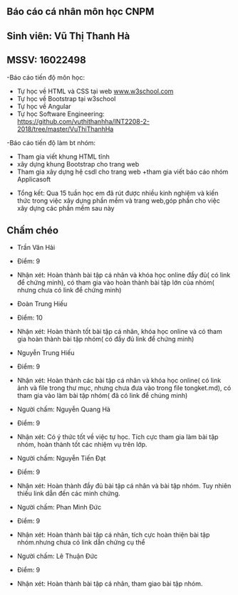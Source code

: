 ## Báo cáo cá nhân môn học CNPM
## Sinh viên: Vũ Thị Thanh Hà
## MSSV: 16022498

-Báo cáo tiến độ môn học: 
 + Tự học về HTML và CSS tại web www.w3school.com
+ Tự học về Bootstrap tại w3school
+ Tự học về Angular 
+ Tự học Software Engineering: https://github.com/vuthithanhha/INT2208-2-2018/tree/master/VuThiThanhHa

-Báo cáo tiến độ làm bt nhóm:
+ Tham gia viết khung HTML tĩnh
+ xây dựng khung Bootstrap cho trang web
+ Tham gia xây dựng hệ csdl cho trang web
+tham gia viết báo cáo nhóm Applicasoft

-	Tổng kết: Qua 15 tuần học em đã rút được nhiều kinh nghiệm và kiến thức trong việc xây dựng phần mềm và trang web,góp phần cho việc xây dựng các phần mềm sau này

## Chấm chéo

+ Trần Văn Hải
+ Điểm: 9
+ Nhận xét: Hoàn thành bài tập cá nhân và khóa học online đầy đủ( có link để chứng minh), có tham gia vào hoàn thành bài tập lớn của nhóm( nhưng chưa có link để chứng minh)

+ Đoàn Trung Hiếu
+ Điểm: 10
+ Nhận xét: Hoàn thành tốt bài tập cá nhân, khóa học online và có tham gia hoàn thành bài tập nhóm( có đầy đủ link để chứng minh)

+ Nguyễn Trung Hiếu
+ Điểm: 9
+ Nhận xét: Hoàn thành các bài tập cá nhân và khóa học online( có link ảnh và file trong  thư mục, nhưng chưa đưa vào trong file tongket.md), có tham gia vào làm bài tập nhóm( đã có link để chúng minh)

 * Người chấm: Nguyễn Quang Hà
 * Điểm: 9
 * Nhận xét: Có ý thức tốt về việc tự học. Tích cực tham gia làm bài tập nhóm, hoàn thành tốt các nhiệm vụ trên lớp.

* Người chấm: Nguyễn Tiến Đạt
* Điểm: 9
* Nhận xét: Hoàn thành đầy đủ bài tập cá nhân và bài tập nhóm. Tuy nhiên thiếu link dẫn đến các minh chứng.

* Người chấm: Phan Minh Đức
* Điểm: 9
* Nhận xét: Hoàn thành bài tập cá nhân, tích cực hoàn thiện bài tập nhóm.nhưng chưa có link dẫn chứng cụ thể 

* Người chấm: Lê Thuận Đức
* Điểm: 9
* Nhận xét: Hoàn thành bài tập cá nhân, tham giao bài tập nhóm.
